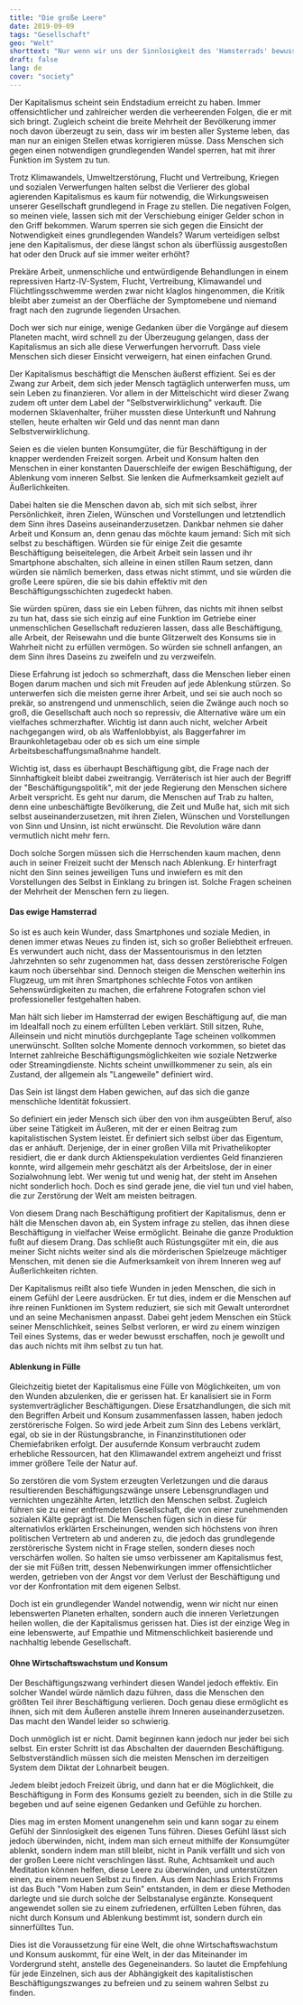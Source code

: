 ```yaml
---
title: "Die große Leere"
date: 2019-09-09
tags: "Gesellschaft"
geo: "Welt"
shorttext: "Nur wenn wir uns der Sinnlosigkeit des 'Hamsterrads' bewusst werden, in dem wir gefangen sind, finden wir den Mut, auszusteigen."
draft: false
lang: de
cover: "society"
---
```


Der Kapitalismus scheint sein Endstadium erreicht zu haben. Immer offensichtlicher und zahlreicher werden die verheerenden Folgen, die er mit sich bringt. Zugleich scheint die breite Mehrheit der Bevölkerung immer noch davon überzeugt zu sein, dass wir im besten aller Systeme leben, das man nur an einigen Stellen etwas korrigieren müsse. Dass Menschen sich gegen einen notwendigen grundlegenden Wandel sperren, hat mit ihrer Funktion im System zu tun.

Trotz Klimawandels, Umweltzerstörung, Flucht und Vertreibung, Kriegen und sozialen Verwerfungen halten selbst die Verlierer des global agierenden Kapitalismus es kaum für notwendig, die Wirkungsweisen unserer Gesellschaft grundlegend in Frage zu stellen. Die negativen Folgen, so meinen viele, lassen sich mit der Verschiebung einiger Gelder schon in den Griff bekommen. Warum sperren sie sich gegen die Einsicht der Notwendigkeit eines grundlegenden Wandels? Warum verteidigen selbst jene den Kapitalismus, der diese längst schon als überflüssig ausgestoßen hat oder den Druck auf sie immer weiter erhöht?

Prekäre Arbeit, unmenschliche und entwürdigende Behandlungen in einem repressiven Hartz-IV-System, Flucht, Vertreibung, Klimawandel und Flüchtlingsschwemme werden zwar nicht klaglos hingenommen, die Kritik bleibt aber zumeist an der Oberfläche der Symptomebene und niemand fragt nach den zugrunde liegenden Ursachen.

Doch wer sich nur einige, wenige Gedanken über die Vorgänge auf diesem Planeten macht, wird schnell zu der Überzeugung gelangen, dass der Kapitalismus an sich alle diese Verwerfungen hervorruft. Dass viele Menschen sich dieser Einsicht verweigern, hat einen einfachen Grund.

Der Kapitalismus beschäftigt die Menschen äußerst effizient. Sei es der Zwang zur Arbeit, dem sich jeder Mensch tagtäglich unterwerfen muss, um sein Leben zu finanzieren. Vor allem in der Mittelschicht wird dieser Zwang zudem oft unter dem Label der "Selbstverwirklichung" verkauft. Die modernen Sklavenhalter, früher mussten diese Unterkunft und Nahrung stellen, heute erhalten wir Geld und das nennt man dann Selbstverwirklichung. 

Seien es die vielen bunten Konsumgüter, die für Beschäftigung in der knapper werdenden Freizeit sorgen. Arbeit und Konsum halten den Menschen in einer konstanten Dauerschleife der ewigen Beschäftigung, der Ablenkung vom inneren Selbst. Sie lenken die Aufmerksamkeit gezielt auf Äußerlichkeiten.

Dabei halten sie die Menschen davon ab, sich mit sich selbst, ihrer Persönlichkeit, ihren Zielen, Wünschen und Vorstellungen und letztendlich dem Sinn ihres Daseins auseinanderzusetzen. Dankbar nehmen sie daher Arbeit und Konsum an, denn genau das möchte kaum jemand: Sich mit sich selbst zu beschäftigen. Würden sie für einige Zeit die gesamte Beschäftigung beiseitelegen, die Arbeit Arbeit sein lassen und ihr Smartphone abschalten, sich alleine in einen stillen Raum setzen, dann würden sie nämlich bemerken, dass etwas nicht stimmt, und sie würden die große Leere spüren, die sie bis dahin effektiv mit den Beschäftigungsschichten zugedeckt haben.

Sie würden spüren, dass sie ein Leben führen, das nichts mit ihnen selbst zu tun hat, dass sie sich einzig auf eine Funktion im Getriebe einer unmenschlichen Gesellschaft reduzieren lassen, dass alle Beschäftigung, alle Arbeit, der Reisewahn und die bunte Glitzerwelt des Konsums sie in Wahrheit nicht zu erfüllen vermögen. So würden sie schnell anfangen, an dem Sinn ihres Daseins zu zweifeln und zu verzweifeln.

Diese Erfahrung ist jedoch so schmerzhaft, dass die Menschen lieber einen Bogen darum machen und sich mit Freuden auf jede Ablenkung stürzen. So unterwerfen sich die meisten gerne ihrer Arbeit, und sei sie auch noch so prekär, so anstrengend und unmenschlich, seien die Zwänge auch noch so groß, die Gesellschaft auch noch so repressiv, die Alternative wäre um ein vielfaches schmerzhafter. Wichtig ist dann auch nicht, welcher Arbeit nachgegangen wird, ob als Waffenlobbyist, als Baggerfahrer im Braunkohletagebau oder ob es sich um eine simple Arbeitsbeschaffungsmaßnahme handelt.

Wichtig ist, dass es überhaupt Beschäftigung gibt, die Frage nach der Sinnhaftigkeit bleibt dabei zweitrangig. Verräterisch ist hier auch der Begriff der "Beschäftigungspolitik", mit der jede Regierung den Menschen sichere Arbeit verspricht. Es geht nur darum, die Menschen auf Trab zu halten, denn eine unbeschäftigte Bevölkerung, die Zeit und Muße hat, sich mit sich selbst auseinanderzusetzen, mit ihren Zielen, Wünschen und Vorstellungen von Sinn und Unsinn, ist nicht erwünscht. Die Revolution wäre dann vermutlich nicht mehr fern.

Doch solche Sorgen müssen sich die Herrschenden kaum machen, denn auch in seiner Freizeit sucht der Mensch nach Ablenkung. Er hinterfragt nicht den Sinn seines jeweiligen Tuns und inwiefern es mit den Vorstellungen des Selbst in Einklang zu bringen ist. Solche Fragen scheinen der Mehrheit der Menschen fern zu liegen.

#### Das ewige Hamsterrad

So ist es auch kein Wunder, dass Smartphones und soziale Medien, in denen immer etwas Neues zu finden ist, sich so großer Beliebtheit erfreuen. Es verwundert auch nicht, dass der Massentourismus in den letzten Jahrzehnten so sehr zugenommen hat, dass dessen zerstörerische Folgen kaum noch übersehbar sind. Dennoch steigen die Menschen weiterhin ins Flugzeug, um mit ihren Smartphones schlechte Fotos von antiken Sehenswürdigkeiten zu machen, die erfahrene Fotografen schon viel professioneller festgehalten haben.

Man hält sich lieber im Hamsterrad der ewigen Beschäftigung auf, die man im Idealfall noch zu einem erfüllten Leben verklärt. Still sitzen, Ruhe, Alleinsein und nicht minutiös durchgeplante Tage scheinen vollkommen unerwünscht. Sollten solche Momente dennoch vorkommen, so bietet das Internet zahlreiche Beschäftigungsmöglichkeiten wie soziale Netzwerke oder Streamingdienste. Nichts scheint unwillkommener zu sein, als ein Zustand, der allgemein als "Langeweile" definiert wird.

Das Sein ist längst dem Haben gewichen, auf das sich die ganze menschliche Identität fokussiert.

So definiert ein jeder Mensch sich über den von ihm ausgeübten Beruf, also über seine Tätigkeit im Äußeren, mit der er einen Beitrag zum kapitalistischen System leistet. Er definiert sich selbst über das Eigentum, das er anhäuft. Derjenige, der in einer großen Villa mit Privathelikopter residiert, die er dank durch Aktienspekulation verdientes Geld finanzieren konnte, wird allgemein mehr geschätzt als der Arbeitslose, der in einer Sozialwohnung lebt. Wer wenig tut und wenig hat, der steht im Ansehen nicht sonderlich hoch. Doch es sind gerade jene, die viel tun und viel haben, die zur Zerstörung der Welt am meisten beitragen.

Von diesem Drang nach Beschäftigung profitiert der Kapitalismus, denn er hält die Menschen davon ab, ein System infrage zu stellen, das ihnen diese Beschäftigung in vielfacher Weise ermöglicht. Beinahe die ganze Produktion fußt auf diesem Drang. Das schließt auch Rüstungsgüter mit ein, die aus meiner Sicht nichts weiter sind als die mörderischen Spielzeuge mächtiger Menschen, mit denen sie die Aufmerksamkeit von ihrem Inneren weg auf Äußerlichkeiten richten.

Der Kapitalismus reißt also tiefe Wunden in jeden Menschen, die sich in einem Gefühl der Leere ausdrücken. Er tut dies, indem er die Menschen auf ihre reinen Funktionen im System reduziert, sie sich mit Gewalt unterordnet und an seine Mechanismen anpasst. Dabei geht jedem Menschen ein Stück seiner Menschlichkeit, seines Selbst verloren, er wird zu einem winzigen Teil eines Systems, das er weder bewusst erschaffen, noch je gewollt und das auch nichts mit ihm selbst zu tun hat.

#### Ablenkung in Fülle

Gleichzeitig bietet der Kapitalismus eine Fülle von Möglichkeiten, um von den Wunden abzulenken, die er gerissen hat. Er kanalisiert sie in Form systemverträglicher Beschäftigungen. Diese Ersatzhandlungen, die sich mit den Begriffen Arbeit und Konsum zusammenfassen lassen, haben jedoch zerstörerische Folgen. So wird jede Arbeit zum Sinn des Lebens verklärt, egal, ob sie in der Rüstungsbranche, in Finanzinstitutionen oder Chemiefabriken erfolgt. Der ausufernde Konsum verbraucht zudem erhebliche Ressourcen, hat den Klimawandel extrem angeheizt und frisst immer größere Teile der Natur auf.

So zerstören die vom System erzeugten Verletzungen und die daraus resultierenden Beschäftigungszwänge unsere Lebensgrundlagen und vernichten ungezählte Arten, letztlich den Menschen selbst. Zugleich führen sie zu einer entfremdeten Gesellschaft, die von einer zunehmenden sozialen Kälte geprägt ist. Die Menschen fügen sich in diese für alternativlos erklärten Erscheinungen, wenden sich höchstens von ihren politischen Vertretern ab und anderen zu, die jedoch das grundlegende zerstörerische System nicht in Frage stellen, sondern dieses noch verschärfen wollen. So halten sie umso verbissener am Kapitalismus fest, der sie mit Füßen tritt, dessen Nebenwirkungen immer offensichtlicher werden, getrieben von der Angst vor dem Verlust der Beschäftigung und vor der Konfrontation mit dem eigenen Selbst.

Doch ist ein grundlegender Wandel notwendig, wenn wir nicht nur einen lebenswerten Planeten erhalten, sondern auch die inneren Verletzungen heilen wollen, die der Kapitalismus gerissen hat. Dies ist der einzige Weg in eine lebenswerte, auf Empathie und Mitmenschlichkeit basierende und nachhaltig lebende Gesellschaft.

#### Ohne Wirtschaftswachstum und Konsum

Der Beschäftigungszwang verhindert diesen Wandel jedoch effektiv. Ein solcher Wandel würde nämlich dazu führen, dass die Menschen den größten Teil ihrer Beschäftigung verlieren. Doch genau diese ermöglicht es ihnen, sich mit dem Äußeren anstelle ihrem Inneren auseinanderzusetzen. Das macht den Wandel leider so schwierig.

Doch unmöglich ist er nicht. Damit beginnen kann jedoch nur jeder bei sich selbst. Ein erster Schritt ist das Abschalten der dauernden Beschäftigung. Selbstverständlich müssen sich die meisten Menschen im derzeitigen System dem Diktat der Lohnarbeit beugen.

Jedem bleibt jedoch Freizeit übrig, und dann hat er die Möglichkeit, die Beschäftigung in Form des Konsums gezielt zu beenden, sich in die Stille zu begeben und auf seine eigenen Gedanken und Gefühle zu horchen.

Dies mag im ersten Moment unangenehm sein und kann sogar zu einem Gefühl der Sinnlosigkeit des eigenen Tuns führen. Dieses Gefühl lässt sich jedoch überwinden, nicht, indem man sich erneut mithilfe der Konsumgüter ablenkt, sondern indem man still bleibt, nicht in Panik verfällt und sich von der großen Leere nicht verschlingen lässt. Ruhe, Achtsamkeit und auch Meditation können helfen, diese Leere zu überwinden, und unterstützen einen, zu einem neuen Selbst zu finden. Aus dem Nachlass Erich Fromms ist das Buch "Vom Haben zum Sein" entstanden, in dem er diese Methoden darlegte und sie durch solche der Selbstanalyse ergänzte. Konsequent angewendet sollen sie zu einem zufriedenen, erfüllten Leben führen, das nicht durch Konsum und Ablenkung bestimmt ist, sondern durch ein sinnerfülltes Tun.

Dies ist die Voraussetzung für eine Welt, die ohne Wirtschaftswachstum und Konsum auskommt, für eine Welt, in der das Miteinander im Vordergrund steht, anstelle des Gegeneinanders. So lautet die Empfehlung für jede Einzelnen, sich aus der Abhängigkeit des kapitalistischen Beschäftigungszwanges zu befreien und zu seinem wahren Selbst zu finden.

